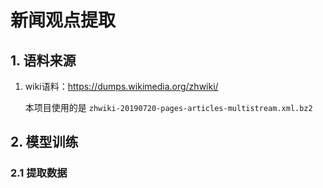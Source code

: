 # 新闻观点提取
## 1. 语料来源
1. wiki语料：https://dumps.wikimedia.org/zhwiki/

    本项目使用的是 `zhwiki-20190720-pages-articles-multistream.xml.bz2`
   
## 2. 模型训练
### 2.1 提取数据
## 